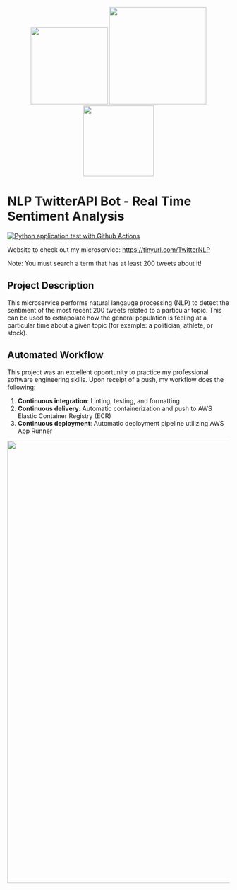 <p align="center">
  <img src="https://upload.wikimedia.org/wikipedia/commons/4/4f/Twitter-logo.svg" width="175" />
  <img src="https://upload.wikimedia.org/wikipedia/commons/a/a1/NeuralNetwork.png" width="220" /> 
  <img src="https://upload.wikimedia.org/wikipedia/commons/f/fc/Happy_face.svg" width="160" /> 
</p>

# NLP TwitterAPI Bot - Real Time Sentiment Analysis

[![Python application test with Github Actions](https://github.com/leocorelli/NLP_TwitterAPI_Bot/actions/workflows/main.yml/badge.svg)](https://github.com/leocorelli/NLP_TwitterAPI_Bot/actions/workflows/main.yml)

Website to check out my microservice: https://tinyurl.com/TwitterNLP

Note: You must search a term that has at least 200 tweets about it!

## Project Description
This microservice performs natural langauge processing (NLP) to detect the sentiment of the most recent 200 tweets related to a particular topic. This can be used to extrapolate how the general population is feeling at a particular time about a given topic (for example: a politician, athlete, or stock).

## Automated Workflow
This project was an excellent opportunity to practice my professional software engineering skills. Upon receipt of a push, my workflow does the following:
1. **Continuous integration**: Linting, testing, and formatting
2. **Continuous delivery**: Automatic containerization and push to AWS Elastic Container Registry (ECR)
3. **Continuous deployment**: Automatic deployment pipeline utilizing AWS App Runner


<p align="center"><img align="center" width="1000px" src="https://github.com/leocorelli/NLP_TwitterAPI_Bot/blob/main/workflow.png"></p>
